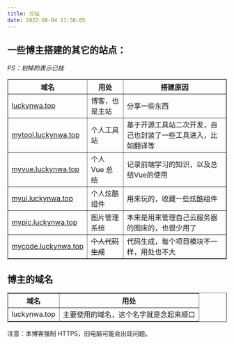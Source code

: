 ```yaml
---
title: 分站
date: 2022-08-04 11:38:05
---
```


## 一些博主搭建的其它的站点：

_PS：划掉的表示已挂_

<table border="1">
<tr>
<th>域名</th>
<th>用处</th>
<th>搭建原因</th>
</tr>
<tr>
<td><a href="https://luckynwa.top">luckynwa.top</a></td>
<td>博客，也是主站</td>
<td>分享一些东西</td>
</tr>
<tr>
<td><a href="https://mytool.luckynwa.top">mytool.luckynwa.top</a></td>
<td>个人工具站</td>
<td>基于开源工具站二次开发，自己也封装了一些工具进入，比如翻译等</td>
</tr>
<tr>
<td><a href="https://myvue.luckynwa.top">myvue.luckynwa.top</a></td>
<td>个人 Vue 总结</td>
<td>记录前端学习的知识，以及总结Vue的使用</del></td>
</tr>
<tr>
<td><a href="https://myui.luckynwa.top">myui.luckynwa.top</a></td>
<td>个人炫酷组件</td>
<td>用来玩的，收藏一些炫酷组件</td>
</tr>
<tr>
<td><a href="https://mypic.luckynwa.top">mypic.luckynwa.top</a></td>
<td>图片管理系统</td>
<td>本来是用来管理自己云服务器的图床的，也很少用了</td>
</tr>
<tr>
<td><a href="https://mycode.luckynwa.top">mycode.luckynwa.top</a></td>
<td><del>个人代码生成</del></td>
<td>代码生成，每个项目模块不一样，用处也不大</td>
</tr>

</table>

## 博主的域名

<table border="1">
<tr>
<th>域名</th>
<th>用处</th>
</tr>
<tr>
<td>luckynwa.top</td>
<td>主要使用的域名，这个名字就是念起来顺口</td>
</tr>

</table>

注意：本博客强制 HTTPS，旧电脑可能会出现问题。

<style>
#article-container a:not(.post-meta__tags):not(img):not(a[data-fancybox]):hover{
    border-radius: 6px;
    background-color: #425aef;
    text-decoration: none!important;
    color:#fff!important;
    border:none;
    box-shadow: #dadada 0 0 8px 2px;
}
#article-container a:not(.post-meta__tags):not(.headerlink):not(a[data-fancybox]){
    /* padding:0 2px; */
    /* text-decoration: 1px solid #425aef; */
    /* text-decoration: underline; */
    border-bottom: 2px solid #425aef;
    color:var(--font-color);
    padding:4px
}
</style>
